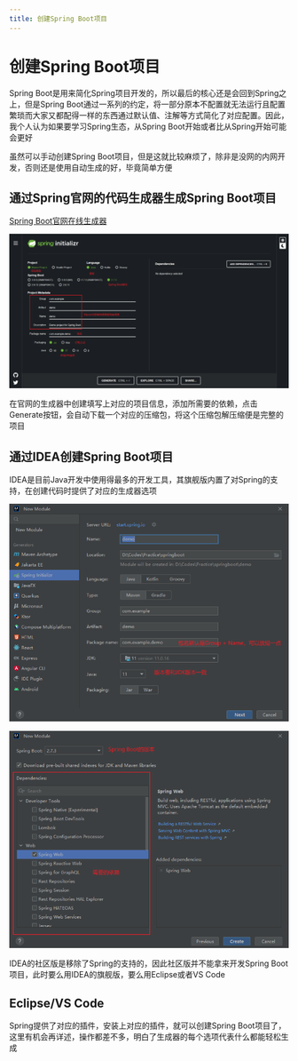 ```yaml
---
title: 创建Spring Boot项目
---
```


# 创建Spring Boot项目

Spring Boot是用来简化Spring项目开发的，所以最后的核心还是会回到Spring之上，但是Spring Boot通过一系列的约定，将一部分原本不配置就无法运行且配置繁琐而大家又都配得一样的东西通过默认值、注解等方式简化了对应配置。因此，我个人认为如果要学习Spring生态，从Spring Boot开始或者比从Spring开始可能会更好

虽然可以手动创建Spring Boot项目，但是这就比较麻烦了，除非是没网的内网开发，否则还是使用自动生成的好，毕竟简单方便

## 通过Spring官网的代码生成器生成Spring Boot项目

[Spring Boot官网在线生成器]("https://start.spring.io/")

![官网生成Spring Boot项目](./images/spring_initializr.png)

在官网的生成器中创建填写上对应的项目信息，添加所需要的依赖，点击Generate按钮，会自动下载一个对应的压缩包，将这个压缩包解压缩便是完整的项目

## 通过IDEA创建Spring Boot项目

IDEA是目前Java开发中使用得最多的开发工具，其旗舰版内置了对Spring的支持，在创建代码时提供了对应的生成器选项

![填入项目信息](./images/spring_init_idea_01.png)

![指定版本与依赖](./images/spring_init_idea_02.png)

IDEA的社区版是移除了Spring的支持的，因此社区版并不能拿来开发Spring Boot项目，此时要么用IDEA的旗舰版，要么用Eclipse或者VS Code

## Eclipse/VS Code

Spring提供了对应的插件，安装上对应的插件，就可以创建Spring Boot项目了，这里有机会再详述，操作都差不多，明白了生成器的每个选项代表什么都能轻松生成